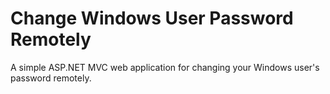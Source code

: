 # Change Windows User Password Remotely
A simple ASP.NET MVC web application for changing your Windows user's password remotely.

